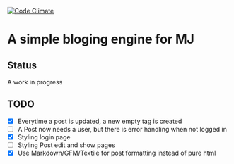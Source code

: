 [![Code Climate](https://codeclimate.com/github/daveharris/mj-blog.png)](https://codeclimate.com/github/daveharris/mj-blog)

# A simple bloging engine for MJ

## Status
A work in progress

## TODO
- [x] Everytime a post is updated, a new empty tag is created
- [ ] A Post now needs a user, but there is error handling when not logged in
- [x] Styling login page
- [ ] Styling Post edit and show pages
- [x] Use Markdown/GFM/Textile for post formatting instead of pure html
